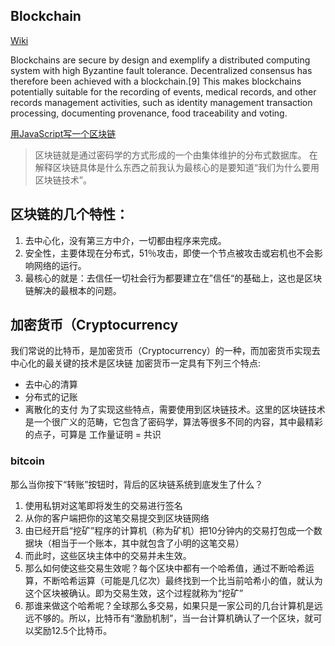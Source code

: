 ## Blockchain
[Wiki](https://en.wikipedia.org/wiki/Blockchain)

Blockchains are secure by design and exemplify a distributed computing system with high Byzantine fault tolerance. 
Decentralized consensus has therefore been achieved with a blockchain.[9] This makes blockchains potentially suitable for the 
recording of events, 
medical records,
and other records management activities, such as 
identity management 
transaction processing, 
documenting provenance, 
food traceability
and voting.

[用JavaScript写一个区块链](https://zhuanlan.zhihu.com/p/34522746)

>  区块链就是通过密码学的方式形成的一个由集体维护的分布式数据库。
在解释区块链具体是什么东西之前我认为最核心的是要知道“我们为什么要用区块链技术”。

## 区块链的几个特性：
1. 去中心化，没有第三方中介，一切都由程序来完成。
2. 安全性，主要体现在分布式，51％攻击，即使一个节点被攻击或宕机也不会影响网络的运行。
3. 最核心的就是：去信任一切社会行为都要建立在”信任“的基础上，这也是区块链解决的最根本的问题。

## 加密货币（Cryptocurrency
我们常说的比特币，是加密货币（Cryptocurrency）的一种，而加密货币实现去中心化的最关键的技术是区块链
加密货币一定具有下列三个特点:
* 去中心的清算
* 分布式的记账
* 离散化的支付
为了实现这些特点，需要使用到区块链技术。这里的区块链技术是一个很广义的范畴，它包含了密码学，算法等很多不同的内容，其中最精彩的点子，可算是 工作量证明 = 共识

### bitcoin
那么当你按下“转账”按钮时，背后的区块链系统到底发生了什么？
1. 使用私钥对这笔即将发生的交易进行签名
2. 从你的客户端把你的这笔交易提交到区块链网络
3. 由已经开启“挖矿”程序的计算机（称为矿机）把10分钟内的交易打包成一个数据块（相当于一个账本，其中就包含了小明的这笔交易）
4. 而此时，这些区块主体中的交易并未生效。
5. 那么如何使这些交易生效呢？每个区块中都有一个哈希值，通过不断哈希运算，不断哈希运算（可能是几亿次）最终找到一个比当前哈希小的值，就认为这个区块被确认。即为交易生效，这个过程就称为“挖矿”
6. 那谁来做这个哈希呢？全球那么多交易，如果只是一家公司的几台计算机是远远不够的。所以，比特币有“激励机制”，当一台计算机确认了一个区块，就可以奖励12.5个比特币。

